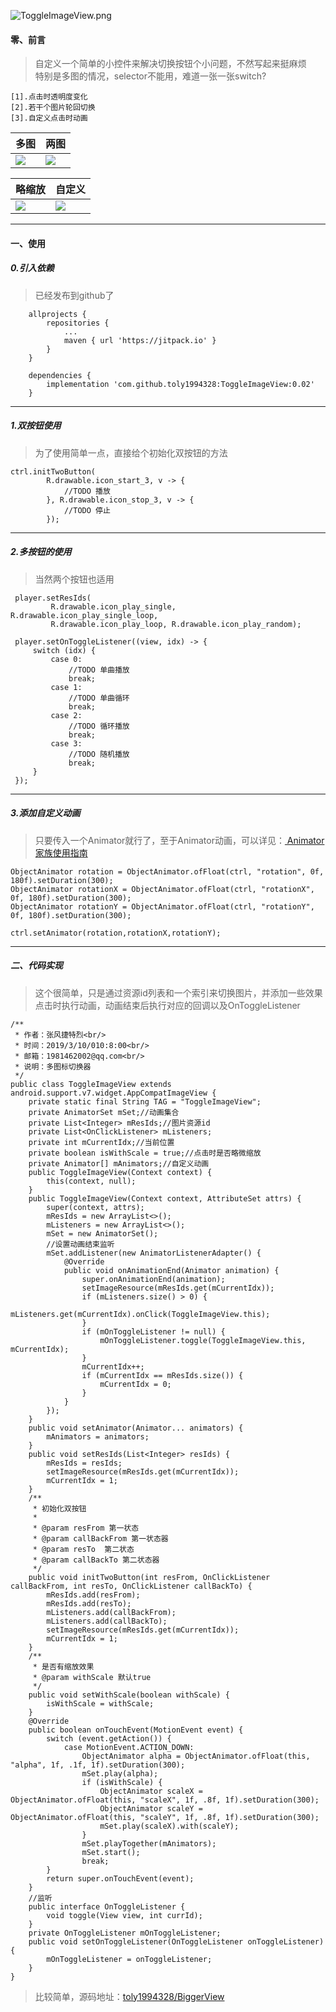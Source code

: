 ![ToggleImageView.png](https://upload-images.jianshu.io/upload_images/9414344-f5e0fd2f8d63af43.png?imageMogr2/auto-orient/strip%7CimageView2/2/w/1240)

#### 零、前言
>自定义一个简单的小控件来解决切换按钮个小问题，不然写起来挺麻烦  
特别是多图的情况，selector不能用，难道一张一张switch?

```
[1].点击时透明度变化
[2].若干个图片轮回切换
[3].自定义点击时动画
```


多图 | 两图 
---|---
![](https://upload-images.jianshu.io/upload_images/9414344-bca3bca5a846724f.gif?imageMogr2/auto-orient/strip) | ![](https://upload-images.jianshu.io/upload_images/9414344-81e9bdf995153728.gif?imageMogr2/auto-orient/strip)

略缩放 | 自定义 
---|---
![](https://upload-images.jianshu.io/upload_images/9414344-ec54f12699e06d93.gif?imageMogr2/auto-orient/strip) | ![](https://upload-images.jianshu.io/upload_images/9414344-35bcd61ac2515e75.gif?imageMogr2/auto-orient/strip)

---

#### 一、使用


##### 0.引入依赖
>已经发布到github了

```
    allprojects {
        repositories {
            ...
            maven { url 'https://jitpack.io' }
        }
    }
    
    dependencies {
        implementation 'com.github.toly1994328:ToggleImageView:0.02'
    }
```

---

##### 1.双按钮使用
>为了使用简单一点，直接给个初始化双按钮的方法

```
ctrl.initTwoButton(
        R.drawable.icon_start_3, v -> {
            //TODO 播放
        }, R.drawable.icon_stop_3, v -> {
            //TODO 停止
        });
```

---

##### 2.多按钮的使用
>当然两个按钮也适用

```
 player.setResIds(
         R.drawable.icon_play_single, R.drawable.icon_play_single_loop,
         R.drawable.icon_play_loop, R.drawable.icon_play_random);
         
 player.setOnToggleListener((view, idx) -> {
     switch (idx) {
         case 0:
             //TODO 单曲播放
             break;
         case 1:
             //TODO 单曲循环
             break;
         case 2:
             //TODO 循环播放
             break;
         case 3:
             //TODO 随机播放
             break;
     }
 });
```

---

##### 3.添加自定义动画
>只要传入一个Animator就行了，至于Animator动画，可以详见：[ Animator 家族使用指南](https://juejin.im/post/5c245f086fb9a049c043146a#heading-31)

```
ObjectAnimator rotation = ObjectAnimator.ofFloat(ctrl, "rotation", 0f, 180f).setDuration(300);
ObjectAnimator rotationX = ObjectAnimator.ofFloat(ctrl, "rotationX", 0f, 180f).setDuration(300);
ObjectAnimator rotationY = ObjectAnimator.ofFloat(ctrl, "rotationY", 0f, 180f).setDuration(300);

ctrl.setAnimator(rotation,rotationX,rotationY);
```



---


##### 二、代码实现
>这个很简单，只是通过资源id列表和一个索引来切换图片，并添加一些效果  
点击时执行动画，动画结束后执行对应的回调以及OnToggleListener

```
/**
 * 作者：张风捷特烈<br/>
 * 时间：2019/3/10/010:8:00<br/>
 * 邮箱：1981462002@qq.com<br/>
 * 说明：多图标切换器
 */
public class ToggleImageView extends android.support.v7.widget.AppCompatImageView {
    private static final String TAG = "ToggleImageView";
    private AnimatorSet mSet;//动画集合
    private List<Integer> mResIds;//图片资源id
    private List<OnClickListener> mListeners;
    private int mCurrentIdx;//当前位置
    private boolean isWithScale = true;//点击时是否略微缩放
    private Animator[] mAnimators;//自定义动画
    public ToggleImageView(Context context) {
        this(context, null);
    }
    public ToggleImageView(Context context, AttributeSet attrs) {
        super(context, attrs);
        mResIds = new ArrayList<>();
        mListeners = new ArrayList<>();
        mSet = new AnimatorSet();
        //设置动画结束监听
        mSet.addListener(new AnimatorListenerAdapter() {
            @Override
            public void onAnimationEnd(Animator animation) {
                super.onAnimationEnd(animation);
                setImageResource(mResIds.get(mCurrentIdx));
                if (mListeners.size() > 0) {
                    mListeners.get(mCurrentIdx).onClick(ToggleImageView.this);
                }
                if (mOnToggleListener != null) {
                    mOnToggleListener.toggle(ToggleImageView.this, mCurrentIdx);
                }
                mCurrentIdx++;
                if (mCurrentIdx == mResIds.size()) {
                    mCurrentIdx = 0;
                }
            }
        });
    }
    public void setAnimator(Animator... animators) {
        mAnimators = animators;
    }
    public void setResIds(List<Integer> resIds) {
        mResIds = resIds;
        setImageResource(mResIds.get(mCurrentIdx));
        mCurrentIdx = 1;
    }
    /**
     * 初始化双按钮
     *
     * @param resFrom 第一状态
     * @param callBackFrom 第一状态器
     * @param resTo  第二状态
     * @param callBackTo 第二状态器
     */
    public void initTwoButton(int resFrom, OnClickListener callBackFrom, int resTo, OnClickListener callBackTo) {
        mResIds.add(resFrom);
        mResIds.add(resTo);
        mListeners.add(callBackFrom);
        mListeners.add(callBackTo);
        setImageResource(mResIds.get(mCurrentIdx));
        mCurrentIdx = 1;
    }
    /**
     * 是否有缩放效果
     * @param withScale 默认true
     */
    public void setWithScale(boolean withScale) {
        isWithScale = withScale;
    }
    @Override
    public boolean onTouchEvent(MotionEvent event) {
        switch (event.getAction()) {
            case MotionEvent.ACTION_DOWN:
                ObjectAnimator alpha = ObjectAnimator.ofFloat(this, "alpha", 1f, .1f, 1f).setDuration(300);
                mSet.play(alpha);
                if (isWithScale) {
                    ObjectAnimator scaleX = ObjectAnimator.ofFloat(this, "scaleX", 1f, .8f, 1f).setDuration(300);
                    ObjectAnimator scaleY = ObjectAnimator.ofFloat(this, "scaleY", 1f, .8f, 1f).setDuration(300);
                    mSet.play(scaleX).with(scaleY);
                }
                mSet.playTogether(mAnimators);
                mSet.start();
                break;
        }
        return super.onTouchEvent(event);
    }
    //监听
    public interface OnToggleListener {
        void toggle(View view, int currId);
    }
    private OnToggleListener mOnToggleListener;
    public void setOnToggleListener(OnToggleListener onToggleListener) {
        mOnToggleListener = onToggleListener;
    }
}
```

>比较简单，源码地址：[toly1994328/BiggerView](https://github.com/toly1994328/ToggleImageView)

